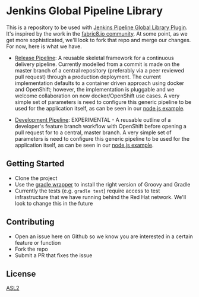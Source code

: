 # Jenkins Global Pipeline Library

This is a repository to be used with [Jenkins Pipeline Global Library Plugin](https://github.com/jenkinsci/workflow-cps-global-lib-plugin). It's inspired by the work in the [fabric8.io community](https://github.com/fabric8io/jenkins-pipeline-library). At some point, as we get more sophisticated, we'll look to fork that repo and merge our changes. For now, here is what we have.


* [Release Pipeline](vars/releasePipeline.groovy): A reusable skeletal framework for a continuous delivery pipeline. Currently modelled from a commit is made on the master branch of a central repository (preferably via a peer reviewed pull request) through a production deployment. The current implementation defaults to a container driven approach using docker and OpenShift; however, the implementation is pluggable and we welcome collaboration on now docker/OpenShift use cases. A very simple set of parameters is need to configure this generic pipeline to be used for the application itself, as can be seen in our [node.js example](https://github.com/rht-labs/infographic-node-app/blob/master/ReleaseJenkinsfile.groovy).

* [Development Pipeline](vars/developmentPipeline.groovy): EXPERIMENTAL - A reusable outline of a developer's feature branch workflow with OpenShift before opening a pull request for to a central, master branch. A very simple set of parameters is need to configure this generic pipeline to be used for the application itself, as can be seen in our [node.js example](https://github.com/rht-labs/infographic-node-app/blob/master/DevJenkinsfile.groovy).

## Getting Started

- Clone the project
- Use the [gradle wrapper](https://docs.gradle.org/current/userguide/gradle_wrapper.html) to install the right version of Groovy and Gradle
- Currently the tests (e.g. `gradle test`) require access to test infrastructure that we have running behind the Red Hat network. We'll look to change this in the future

## Contributing

- Open an issue here on Github so we know you are interested in a certain feature or function
- Fork the repo
- Submit a PR that fixes the issue

## License
[ASL2](LICENSE)